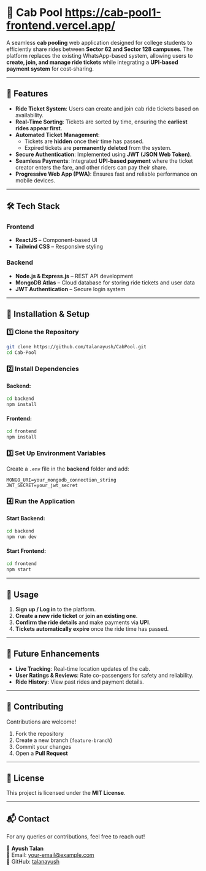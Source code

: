 
# 🚖 Cab Pool  https://cab-pool1-frontend.vercel.app/

A seamless **cab pooling** web application designed for college students to efficiently share rides between **Sector 62 and Sector 128 campuses**. The platform replaces the existing WhatsApp-based system, allowing users to **create, join, and manage ride tickets** while integrating a **UPI-based payment system** for cost-sharing.

---

## 🚀 Features

- **Ride Ticket System**: Users can create and join cab ride tickets based on availability.  
- **Real-Time Sorting**: Tickets are sorted by time, ensuring the **earliest rides appear first**.  
- **Automated Ticket Management**:  
  - Tickets are **hidden** once their time has passed.  
  - Expired tickets are **permanently deleted** from the system.  
- **Secure Authentication**: Implemented using **JWT (JSON Web Token)**.  
- **Seamless Payments**: Integrated **UPI-based payment** where the ticket creator enters the fare, and other riders can pay their share.  
- **Progressive Web App (PWA)**: Ensures fast and reliable performance on mobile devices.  

---

## 🛠 Tech Stack

### **Frontend**  
- **ReactJS** – Component-based UI  
- **Tailwind CSS** – Responsive styling  

### **Backend**  
- **Node.js & Express.js** – REST API development  
- **MongoDB Atlas** – Cloud database for storing ride tickets and user data  
- **JWT Authentication** – Secure login system  

---

## 🔧 Installation & Setup

### **1️⃣ Clone the Repository**
```bash
git clone https://github.com/talanayush/CabPool.git
cd Cab-Pool
```

### **2️⃣ Install Dependencies**
#### Backend:
```bash
cd backend
npm install
```
#### Frontend:
```bash
cd frontend
npm install
```

### **3️⃣ Set Up Environment Variables**
Create a `.env` file in the **backend** folder and add:
```
MONGO_URI=your_mongodb_connection_string
JWT_SECRET=your_jwt_secret
```

### **4️⃣ Run the Application**
#### Start Backend:
```bash
cd backend
npm run dev
```
#### Start Frontend:
```bash
cd frontend
npm start
```

---

## 📌 Usage

1. **Sign up / Log in** to the platform.  
2. **Create a new ride ticket** or **join an existing one**.  
3. **Confirm the ride details** and make payments via **UPI**.  
4. **Tickets automatically expire** once the ride time has passed.  

---

## 🎯 Future Enhancements

- **Live Tracking**: Real-time location updates of the cab.  
- **User Ratings & Reviews**: Rate co-passengers for safety and reliability.  
- **Ride History**: View past rides and payment details.  

---

## 🤝 Contributing

Contributions are welcome!  
1. Fork the repository  
2. Create a new branch (`feature-branch`)  
3. Commit your changes  
4. Open a **Pull Request**  

---

## 📜 License

This project is licensed under the **MIT License**.

---

## 📬 Contact

For any queries or contributions, feel free to reach out!  

👤 **Ayush Talan**  
📧 Email: [your-email@example.com](mailto:your-email@example.com)  
🔗 GitHub: [talanayush](https://github.com/talanayush)  
